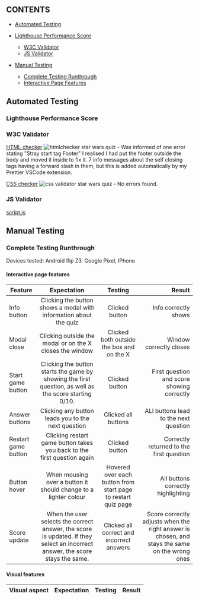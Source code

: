 ## CONTENTS

* [Automated Testing](#automated-testing)
* [Lighthouse Performance Score](#lighthouse-performance-score)
  * [W3C Validator](#w3c-validator)
  * [JS Validator](#js-validator)

* [Manual Testing](#manual-testing)
  * [Complete Testing Runthrough](#complete-testing-rundown)
  * [Interactive Page Features](#interactive-page-features)



## Automated Testing

### Lighthouse Performance Score

### W3C Validator

[HTML checker](https://validator.w3.org/nu/?doc=https%3A%2F%2Femmy-codes.github.io%2FStar-Wars-Quiz%2F) ![htmlchecker star wars quiz](https://github.com/emmy-codes/Star-Wars-Quiz/assets/70635859/3f6766bf-8a1c-4664-87be-d79421028e2f) - Was informed of one error stating "Stray start tag Footer" I realised I had put the footer outside the body and moved it inside to fix it. 7 info messages about the self closing tags having a forward slash in them, but this is added automatically by my Prettier VSCode extension.



[CSS checker](https://jigsaw.w3.org/css-validator/validator?uri=https%3A%2F%2Femmy-codes.github.io%2FStar-Wars-Quiz%2F&profile=css3svg&usermedium=all&warning=1&vextwarning=&lang=en) ![css validator star wars quiz](https://github.com/emmy-codes/Star-Wars-Quiz/assets/70635859/a34e0a94-0b02-4b65-93fa-72d7b17d19ef) - No errors found. 

### JS Validator

[script.js]()

## Manual Testing

### Complete Testing Runthrough

Devices tested: Android flip Z3. Google Pixel, IPhone

#### Interactive page features

| Feature  | Expectation | Testing | Result |
| -------- | :---------: | :-----: | -----: |
| Info button | Clicking the button shows a modal with information about the quiz | Clicked button | Info correctly shows
| Modal close | Clicking outside the modal or on the X closes the window | Clicked both outside the box and on the X | Window correctly closes
| Start game button | Clicking the button starts the game by showing the first question, as well as the score starting 0/10. | Clicked button | First question and score showing correctly
| Answer buttons | Clicking any button leads you to the next question | Clicked all buttons | ALl buttons lead to the next question
| Restart game button | Clicking restart game button takes you back to the first question again | Clicked button | Correctly returned to the first question
| Button hover | When mousing over a button it should change to a lighter colour | Hovered over each button from start page to restart quiz page | All buttons correctly highlighting
| Score update | When the user selects the correct answer, the score is updated. If they select an incorrect answer, the score stays the same. | Clicked all correct and incorrect answers | Score correctly adjusts when the right answer is chosen, and stays the same on the wrong ones

#### Visual features

| Visual aspect  | Expectation | Testing | Result |
| -------------- | :---------: | :-----: | -----: |

